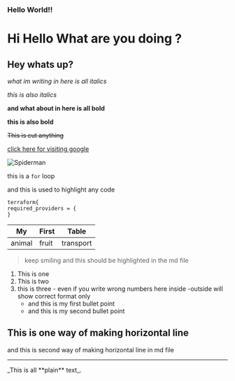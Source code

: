### Hello World!!
# Hi Hello What are you doing ?
## Hey whats up?

_what im writing in here is all italics_

*this is also italics*

**and what about in here is all bold**

__this is also bold__

~~This is cut anything~~

[click here for visiting google](https://www.google.com "google")

![Spiderman](https://learncodeonline.in/mascot.png)

this is a `for` loop

and this is used to highlight any code
```
terraform{
required_providers = {
}
```

|My|First|Table|
|---|---|---|
|animal|fruit|transport|

>keep smiling and this should be highlighted in the md file

1. This is one
2. This is two
3. this is three - even if you write wrong numbers here inside -outside will show correct format only
   - and this is my first bullet point
   - and this is my second bullet point
  

This is one way of making horizontal line
---

and this is second way of making horizontal line in md file
***

\_This is all \*\*plain\*\* text\_.
